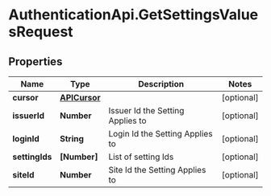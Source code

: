 # AuthenticationApi.GetSettingsValuesRequest

## Properties

Name | Type | Description | Notes
------------ | ------------- | ------------- | -------------
**cursor** | [**APICursor**](APICursor.md) |  | [optional] 
**issuerId** | **Number** | Issuer Id the Setting Applies to | [optional] 
**loginId** | **String** | Login Id the Setting Applies to | [optional] 
**settingIds** | **[Number]** | List of setting Ids | [optional] 
**siteId** | **Number** | Site Id the Setting Applies to | [optional] 


